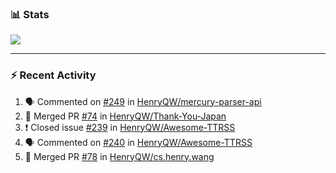 ### :bar_chart: Stats

<a href="#">
  <img align="center" src="https://github-readme-stats.vercel.app/api?username=henryqw&count_private=true&show_icons=true" />
</a>
<!-- <a href="#">
  <img align="center" src="https://github-readme-stats-git-master.henryqw.vercel.app/api/top-langs/?username=HenryQW&layout=compact" />
</a> -->

---

### :zap: Recent Activity

<!--START_SECTION:activity-->

1. 🗣 Commented on [#249](https://github.com/HenryQW/mercury-parser-api/issues/249) in [HenryQW/mercury-parser-api](https://github.com/HenryQW/mercury-parser-api)
2. 🎉 Merged PR [#74](https://github.com/HenryQW/Thank-You-Japan/pull/74) in [HenryQW/Thank-You-Japan](https://github.com/HenryQW/Thank-You-Japan)
3. ❗️ Closed issue [#239](https://github.com/HenryQW/Awesome-TTRSS/issues/239) in [HenryQW/Awesome-TTRSS](https://github.com/HenryQW/Awesome-TTRSS)
4. 🗣 Commented on [#240](https://github.com/HenryQW/Awesome-TTRSS/issues/240) in [HenryQW/Awesome-TTRSS](https://github.com/HenryQW/Awesome-TTRSS)
5. 🎉 Merged PR [#78](https://github.com/HenryQW/cs.henry.wang/pull/78) in [HenryQW/cs.henry.wang](https://github.com/HenryQW/cs.henry.wang)
<!--END_SECTION:activity-->
